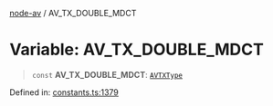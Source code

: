 [node-av](../globals.md) / AV\_TX\_DOUBLE\_MDCT

# Variable: AV\_TX\_DOUBLE\_MDCT

> `const` **AV\_TX\_DOUBLE\_MDCT**: [`AVTXType`](../type-aliases/AVTXType.md)

Defined in: [constants.ts:1379](https://github.com/seydx/av/blob/f8631fc881b394300b1479f511d55cf1c370a87f/src/constants/constants.ts#L1379)
